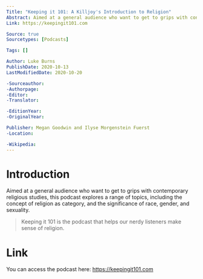 ```yaml
---
Title: "Keeping it 101: A Killjoy's Introduction to Religion"
Abstract: Aimed at a general audience who want to get to grips with contemporary religious studies, this podcast explores a range of topics, including the concept of religion as category, and the significance of race, gender, and sexuality.
Link: https://keepingit101.com

Source: true
Sourcetypes: [Podcasts]

Tags: []

Author: Luke Burns
PublishDate: 2020-10-13
LastModifiedDate: 2020-10-20

-Sourceauthor:
-Authorpage:
-Editor:
-Translator:

-EditionYear:
-OriginalYear:

Publisher: Megan Goodwin and Ilyse Morgenstein Fuerst
-Location:

-Wikipedia:
---
```

# Introduction
Aimed at a general audience who want to get to grips with contemporary religious studies, this podcast explores a range of topics, including the concept of religion as category, and the significance of race, gender, and sexuality.

>Keeping it 101 is the podcast that helps our nerdy listeners make sense of religion.

# Link
You can access the podcast here: https://keepingit101.com